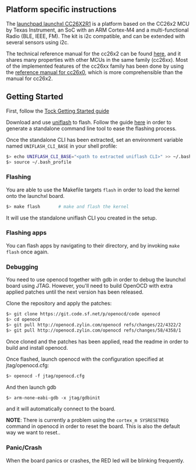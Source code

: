 ## Platform specific instructions
The [launchpad launchxl CC26X2R1](http://www.ti.com/tool/LAUNCHXL-CC26X2R1) is a platform based on the CC26x2 MCU by Texas Instrument, an SoC with an ARM Cortex-M4 and a multi-functional Radio (BLE, IEEE, FM). The kit is i2c compatible, and can be extended with several sensors using i2c.

The technical reference manual for the cc26x2 can be found [here](http://www.ti.com/lit/ug/swcu185/swcu185.pdf), and it shares many properties with other MCUs in the same family (cc26xx). Most of the implemented features of the cc26xx family has been done by using the [reference manual for cc26x0](http://www.ti.com/lit/ug/swcu117h/swcu117h.pdf), which is more comprehensible than the manual for cc26x2.

## Getting Started
First, follow the [Tock Getting Started guide](../../doc/Getting_Started.md)

Download and use [uniflash](http://processors.wiki.ti.com/index.php/Category:CCS_UniFlash) to flash. Follow the guide
[here](http://processors.wiki.ti.com/index.php/UniFlash_v4_Quick_Guide#Standalone_Command_line_tool) in order to generate a standalone command line tool to ease the flashing process.

Once the standalone CLI has been extracted, set an environment variable named `UNIFLASH_CLI_BASE` in your shell profile:

```bash
$> echo UNIFLASH_CLI_BASE="<path to extracted uniflash CLI>" >> ~/.bash_profile
$> source ~/.bash_profile
```


### Flashing
You are able to use the Makefile targets `flash` in order to load the kernel onto the launchxl board.

```bash
$> make flash       # make and flash the kernel
```

It will use the standalone uniflash CLI you created in the setup.


### Flashing apps
You can flash apps by navigating to their directory, and by invoking `make flash` once again.


### Debugging
You need to use openocd together with gdb in order to debug the launchxl board using JTAG. However, you'll need to build OpenOCD with extra applied patches until the next version has been released. 

Clone the repository and apply the patches:

```bash
$> git clone https://git.code.sf.net/p/openocd/code openocd 
$> cd openocd
$> git pull http://openocd.zylin.com/openocd refs/changes/22/4322/2 
$> git pull http://openocd.zylin.com/openocd refs/changes/58/4358/1
```

Once cloned and the patches has been applied, read the readme in order to build and install openocd.

Once flashed, launch openocd with the configuration specified at jtag/openocd.cfg:

```bash
$> openocd -f jtag/openocd.cfg
```

And then launch gdb

```bash
$> arm-none-eabi-gdb -x jtag/gdbinit
```

and it will automatically connect to the board.

**NOTE**: There is currently a problem using the `cortex_m SYSRESETREQ` command in openocd in order to reset the board. This is also the default way we want to reset..


### Panic/Crash
When the board panics or crashes, the RED led will be blinking frequently.
